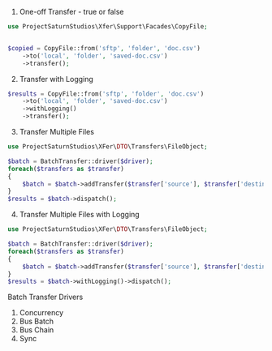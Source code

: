 
1. One-off Transfer - true or false
```php
use ProjectSaturnStudios\Xfer\Support\Facades\CopyFile;


$copied = CopyFile::from('sftp', 'folder', 'doc.csv')
    ->to('local', 'folder', 'saved-doc.csv')
    ->transfer();
```

2. Transfer with Logging
```php
$results = CopyFile::from('sftp', 'folder', 'doc.csv')
    ->to('local', 'folder', 'saved-doc.csv')
    ->withLogging()
    ->transfer();
```

3. Transfer Multiple Files
```php
use ProjectSaturnStudios\XFer\DTO\Transfers\FileObject;

$batch = BatchTransfer::driver($driver);
foreach($transfers as $transfer)
{
    $batch = $batch->addTransfer($transfer['source'], $transfer['destination'])
}
$results = $batch->dispatch();
```

4. Transfer Multiple Files with Logging
```php
use ProjectSaturnStudios\XFer\DTO\Transfers\FileObject;

$batch = BatchTransfer::driver($driver);
foreach($transfers as $transfer)
{
    $batch = $batch->addTransfer($transfer['source'], $transfer['destination'])
}
$results = $batch->withLogging()->dispatch();
```


Batch Transfer Drivers
1. Concurrency
2. Bus Batch
3. Bus Chain
4. Sync



